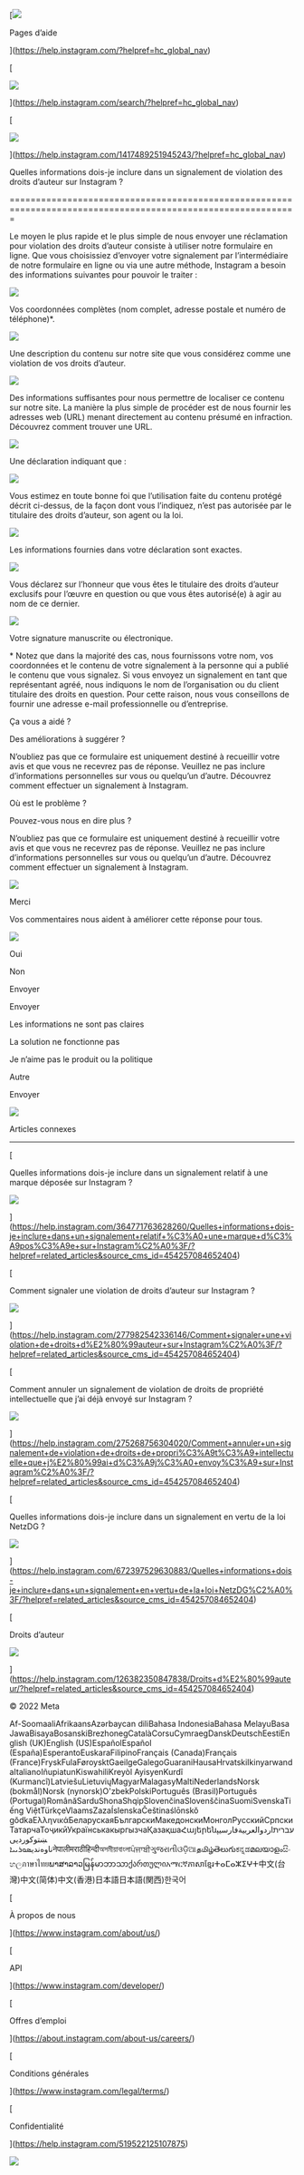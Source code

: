 [![](https://static.xx.fbcdn.net/rsrc.php/v3/yt/r/Qsnwn9_aldv.png)

Pages d’aide



](https://help.instagram.com/?helpref=hc_global_nav)

[

![](https://static.xx.fbcdn.net/rsrc.php/v3/yb/r/WYY0R7RoiE4.png)

](https://help.instagram.com/search/?helpref=hc_global_nav)

[

![](https://static.xx.fbcdn.net/rsrc.php/v3/yE/r/2YrekAUY7pD.png)

](https://help.instagram.com/1417489251945243/?helpref=hc_global_nav)

Quelles informations dois-je inclure dans un signalement de violation des droits d’auteur sur Instagram ?


=============================================================================================================

Le moyen le plus rapide et le plus simple de nous envoyer une réclamation pour violation des droits d’auteur consiste à utiliser notre formulaire en ligne. Que vous choisissiez d’envoyer votre signalement par l’intermédiaire de notre formulaire en ligne ou via une autre méthode, Instagram a besoin des informations suivantes pour pouvoir le traiter :

![](https://static.xx.fbcdn.net/rsrc.php/v3/yO/r/mtULD14k7ag.png)

Vos coordonnées complètes (nom complet, adresse postale et numéro de téléphone)\*.

![](https://static.xx.fbcdn.net/rsrc.php/v3/yO/r/mtULD14k7ag.png)

Une description du contenu sur notre site que vous considérez comme une violation de vos droits d’auteur.

![](https://static.xx.fbcdn.net/rsrc.php/v3/yO/r/mtULD14k7ag.png)

Des informations suffisantes pour nous permettre de localiser ce contenu sur notre site. La manière la plus simple de procéder est de nous fournir les adresses web (URL) menant directement au contenu présumé en infraction. Découvrez comment trouver une URL.

![](https://static.xx.fbcdn.net/rsrc.php/v3/yO/r/mtULD14k7ag.png)

Une déclaration indiquant que :

![](https://static.xx.fbcdn.net/rsrc.php/v3/yO/r/mtULD14k7ag.png)

Vous estimez en toute bonne foi que l’utilisation faite du contenu protégé décrit ci-dessus, de la façon dont vous l’indiquez, n’est pas autorisée par le titulaire des droits d’auteur, son agent ou la loi.

![](https://static.xx.fbcdn.net/rsrc.php/v3/yO/r/mtULD14k7ag.png)

Les informations fournies dans votre déclaration sont exactes.

![](https://static.xx.fbcdn.net/rsrc.php/v3/yO/r/mtULD14k7ag.png)

Vous déclarez sur l’honneur que vous êtes le titulaire des droits d’auteur exclusifs pour l’œuvre en question ou que vous êtes autorisé(e) à agir au nom de ce dernier.

![](https://static.xx.fbcdn.net/rsrc.php/v3/yO/r/mtULD14k7ag.png)

Votre signature manuscrite ou électronique.

\* Notez que dans la majorité des cas, nous fournissons votre nom, vos coordonnées et le contenu de votre signalement à la personne qui a publié le contenu que vous signalez. Si vous envoyez un signalement en tant que représentant agréé, nous indiquons le nom de l’organisation ou du client titulaire des droits en question. Pour cette raison, nous vous conseillons de fournir une adresse e-mail professionnelle ou d’entreprise.

Ça vous a aidé ?

Des améliorations à suggérer ?

N’oubliez pas que ce formulaire est uniquement destiné à recueillir votre avis et que vous ne recevrez pas de réponse. Veuillez ne pas inclure d’informations personnelles sur vous ou quelqu’un d’autre. Découvrez comment effectuer un signalement à Instagram.

Où est le problème ?

Pouvez-vous nous en dire plus ?

N’oubliez pas que ce formulaire est uniquement destiné à recueillir votre avis et que vous ne recevrez pas de réponse. Veuillez ne pas inclure d’informations personnelles sur vous ou quelqu’un d’autre. Découvrez comment effectuer un signalement à Instagram.

![](https://static.xx.fbcdn.net/rsrc.php/v3/yR/r/vv65l2ivilT.png)

Merci

Vos commentaires nous aident à améliorer cette réponse pour tous.

![](https://static.xx.fbcdn.net/rsrc.php/v3/y6/r/afC97ryAiej.png)

Oui

Non

Envoyer

Envoyer

Les informations ne sont pas claires

La solution ne fonctionne pas

Je n’aime pas le produit ou la politique

Autre

Envoyer

![](https://static.xx.fbcdn.net/rsrc.php/v3/yL/r/Ei28SVQXqHE.png)

Articles connexes


---------------------

[

Quelles informations dois-je inclure dans un signalement relatif à une marque déposée sur Instagram ?

![](https://static.xx.fbcdn.net/rsrc.php/v3/yP/r/6vwLLmakTYZ.png)





](https://help.instagram.com/364771763628260/Quelles+informations+dois-je+inclure+dans+un+signalement+relatif+%C3%A0+une+marque+d%C3%A9pos%C3%A9e+sur+Instagram%C2%A0%3F/?helpref=related_articles&source_cms_id=454257084652404)

[

Comment signaler une violation de droits d’auteur sur Instagram ?

![](https://static.xx.fbcdn.net/rsrc.php/v3/yP/r/6vwLLmakTYZ.png)





](https://help.instagram.com/277982542336146/Comment+signaler+une+violation+de+droits+d%E2%80%99auteur+sur+Instagram%C2%A0%3F/?helpref=related_articles&source_cms_id=454257084652404)

[

Comment annuler un signalement de violation de droits de propriété intellectuelle que j’ai déjà envoyé sur Instagram ?

![](https://static.xx.fbcdn.net/rsrc.php/v3/yP/r/6vwLLmakTYZ.png)





](https://help.instagram.com/275268756304020/Comment+annuler+un+signalement+de+violation+de+droits+de+propri%C3%A9t%C3%A9+intellectuelle+que+j%E2%80%99ai+d%C3%A9j%C3%A0+envoy%C3%A9+sur+Instagram%C2%A0%3F/?helpref=related_articles&source_cms_id=454257084652404)

[

Quelles informations dois-je inclure dans un signalement en vertu de la loi NetzDG ?

![](https://static.xx.fbcdn.net/rsrc.php/v3/yP/r/6vwLLmakTYZ.png)





](https://help.instagram.com/672397529630883/Quelles+informations+dois-je+inclure+dans+un+signalement+en+vertu+de+la+loi+NetzDG%C2%A0%3F/?helpref=related_articles&source_cms_id=454257084652404)

[

Droits d’auteur

![](https://static.xx.fbcdn.net/rsrc.php/v3/yP/r/6vwLLmakTYZ.png)







](https://help.instagram.com/126382350847838/Droits+d%E2%80%99auteur/?helpref=related_articles&source_cms_id=454257084652404)

© 2022 Meta

Af-SoomaaliAfrikaansAzərbaycan diliBahasa IndonesiaBahasa MelayuBasa JawaBisayaBosanskiBrezhonegCatalàCorsuCymraegDanskDeutschEestiEnglish (UK)English (US)EspañolEspañol (España)EsperantoEuskaraFilipinoFrançais (Canada)Français (France)FryskFulaFøroysktGaeilgeGalegoGuaraniHausaHrvatskiIkinyarwandaItalianoIñupiatunKiswahiliKreyòl AyisyenKurdî (Kurmancî)LatviešuLietuviųMagyarMalagasyMaltiNederlandsNorsk (bokmål)Norsk (nynorsk)O'zbekPolskiPortuguês (Brasil)Português (Portugal)RomânăSarduShonaShqipSlovenčinaSlovenščinaSuomiSvenskaTiếng ViệtTürkçeVlaamsZazaÍslenskaČeštinaślōnskŏ gŏdkaΕλληνικάБеларускаяБългарскиМакедонскиМонголРусскийСрпскиТатарчаТоҷикӣУкраїнськакыргызчаҚазақшаՀայերենעבריתاردوالعربيةفارسیپښتوکوردیی ناوەندیܣܘܪܝܝܐनेपालीमराठीहिन्दीঅসমীয়াবাংলাਪੰਜਾਬੀગુજરાતીଓଡ଼ିଆதமிழ்తెలుగుಕನ್ನಡമലയാളംසිංහලภาษาไทยພາສາລາວမြန်မာဘာသာქართულიአማርኛភាសាខ្មែរⵜⴰⵎⴰⵣⵉⵖⵜ中文(台灣)中文(简体)中文(香港)日本語日本語(関西)한국어

[

À propos de nous



](https://www.instagram.com/about/us/)

[

API



](https://www.instagram.com/developer/)

[

Offres d’emploi



](https://about.instagram.com/about-us/careers/)

[

Conditions générales



](https://www.instagram.com/legal/terms/)

[

Confidentialité



](https://help.instagram.com/519522125107875)

![](https://static.xx.fbcdn.net/rsrc.php/v3/y-/r/FG1eOzoMS7V.png)